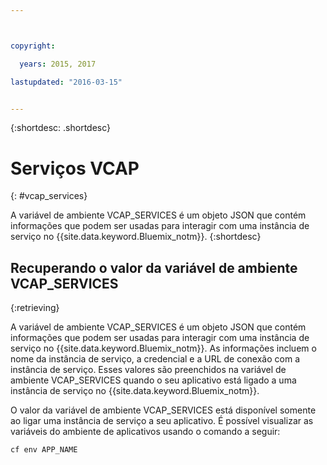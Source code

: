 ```yaml
---



copyright:

  years: 2015, 2017

lastupdated: "2016-03-15"


---
```


{:shortdesc: .shortdesc}

# Serviços VCAP
{: #vcap_services}


A variável de ambiente VCAP_SERVICES é um objeto JSON
que contém informações que podem ser usadas para interagir com uma instância de serviço
no {{site.data.keyword.Bluemix_notm}}.
{:shortdesc}


## Recuperando o valor da variável de ambiente VCAP_SERVICES
{:retrieving}

A variável de ambiente VCAP_SERVICES é um objeto JSON
que contém informações que podem ser usadas para interagir com uma instância de serviço
no {{site.data.keyword.Bluemix_notm}}. As informações incluem o nome da instância de serviço, a credencial e a URL de conexão com a instância de serviço. Esses valores são preenchidos na variável de ambiente VCAP_SERVICES quando o seu aplicativo está ligado a uma instância de serviço no {{site.data.keyword.Bluemix_notm}}.

O valor da variável de ambiente VCAP_SERVICES está disponível somente ao ligar uma instância de serviço a seu aplicativo. É possível visualizar as variáveis do ambiente de aplicativos usando o comando a seguir:
```
cf env APP_NAME
```
